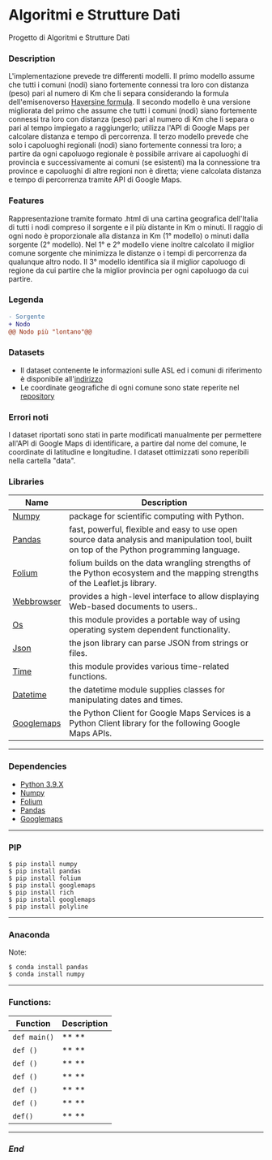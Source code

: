 # Algoritmi e Strutture Dati
Progetto di Algoritmi e Strutture Dati

### Description
L'implementazione prevede tre differenti modelli. Il primo modello assume che tutti i comuni (nodi) siano fortemente connessi tra loro con distanza (peso) pari al numero di Km che li separa considerando la formula dell'emisenoverso [Haversine formula](https://en.wikipedia.org/wiki/Haversine_formula). Il secondo modello è una versione migliorata del primo che assume che tutti i comuni (nodi) siano fortemente connessi tra loro con distanza (peso) pari al numero di Km che li separa o pari al tempo impiegato a raggiungerlo; utilizza l'API di Google Maps per calcolare distanza e tempo di percorrenza. Il terzo modello prevede che solo i capoluoghi regionali (nodi) siano fortemente connessi tra loro; a partire da ogni capoluogo regionale è possibile arrivare ai capoluoghi di provincia e successivamente ai comuni (se esistenti) ma la connessione tra province e capoluoghi di altre regioni non è diretta; viene calcolata distanza e tempo di percorrenza tramite API di Google Maps.

### Features
Rappresentazione tramite formato .html di una cartina geografica dell'Italia di tutti i nodi compreso il sorgente e il più distante in Km o minuti. Il raggio di ogni nodo è proporzionale alla distanza in Km (1° modello) o minuti dalla sorgente (2° modello). Nel 1° e 2° modello viene inoltre calcolato il miglior comune sorgente che minimizza le distanze o i tempi di percorrenza da qualunque altro nodo. Il 3° modello identifica sia il miglior capoluogo di regione da cui partire che la miglior provincia per ogni capoluogo da cui partire.

### Legenda
```diff
- Sorgente
+ Nodo
@@ Nodo più "lontano"@@
```

### Datasets
- Il dataset contenente le informazioni sulle ASL ed i comuni di riferimento è disponibile all'[indirizzo](https://www.salute.gov.it/portale/documentazione/p6_2_8_1_1.jsp?id=13)
- Le coordinate geografiche di ogni comune sono state reperite nel [repository](https://github.com/MatteoHenryChinaski/Comuni-Italiani-2018-Sql-Json-excel)

### Errori noti
I dataset riportati sono stati in parte modificati manualmente per permettere all'API di Google Maps di identificare, a partire dal nome del comune, le coordinate di latitudine e longitudine. I dataset ottimizzati sono reperibili nella cartella "data".


### Libraries

| Name | Description |
| ------------- | ------------------------------ |
| [Numpy] | package for scientific computing with Python.
| [Pandas]| fast, powerful, flexible and easy to use open source data analysis and manipulation tool, built on top of the Python programming language.
| [Folium]| folium builds on the data wrangling strengths of the Python ecosystem and the mapping strengths of the Leaflet.js library.
| [Webbrowser]| provides a high-level interface to allow displaying Web-based documents to users..
| [Os]| this module provides a portable way of using operating system dependent functionality.
| [Json]| the json library can parse JSON from strings or files.
| [Time]| this module provides various time-related functions.
| [Datetime]| the datetime module supplies classes for manipulating dates and times.
|[Googlemaps]| the Python Client for Google Maps Services is a Python Client library for the following Google Maps APIs.


---
### Dependencies

- [Python 3.9.X]
- [Numpy]
- [Folium]
- [Pandas]
- [Googlemaps]
---
### PIP

```
$ pip install numpy
$ pip install pandas
$ pip install folium
$ pip install googlemaps
$ pip install rich
$ pip install googlemaps
$ pip install polyline

```

----
### Anaconda

Note: 

```
$ conda install pandas
$ conda install numpy
```

----

### Functions:                
         
| Function                   | Description                    |
| -------------------------- | ------------------------------ |
| `def main()`                       | ** **|
| `def ()`              |** **|
| `def ()`             | ** **|
| `def ()`                 | ** **|
| `def ()`                     | ** **|
| `def ()`               | ** **|
| `def()`             | ** **|

----

### *End*

[Python 3.9.X]: <https://www.python.org/downloads/>
[time]: <http://robyp.x10host.com/3/time.html#loaded>
[datetime]: <https://docs.python.org/3/library/datetime.html> 
[os]: <https://docs.python.org/3.8/library/os.html>
[json]: <https://docs.python.org/3.8/library/json.html>
[Numpy]: <https://numpy.org/install/>
[Pandas]: <https://pandas.pydata.org/>
[Folium]: <https://python-visualization.github.io/folium/>
[Webbrowser]: <https://docs.python.org/3/library/webbrowser.html>
[googlemaps]: <https://pypi.org/project/googlemaps/>
